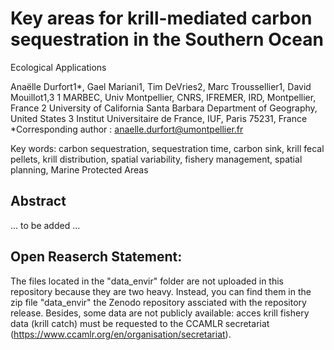 # Key areas for krill-mediated carbon sequestration in the Southern Ocean
Ecological Applications

Anaëlle Durfort1*, Gael Mariani1, Tim DeVries2, Marc Troussellier1, David Mouillot1,3
1 MARBEC, Univ Montpellier, CNRS, IFREMER, IRD, Montpellier, France
2 University of California Santa Barbara Department of Geography, United States
3 Institut Universitaire de France, IUF, Paris 75231, France
*Corresponding author : anaelle.durfort@umontpellier.fr  

Key words: carbon sequestration, sequestration time, carbon sink, krill fecal pellets, krill distribution, spatial variability, fishery management, spatial planning, Marine Protected Areas

## Abstract 
... to be added ...


## Open Reaserch Statement:

The files located in the "data_envir" folder are not uploaded in this repository because they are two heavy. Instead, you can find them in the zip file "data_envir" the Zenodo repository assciated with the repository release.
Besides, some data are not publicly available: acces krill fishery data (krill catch) must be requested to the CCAMLR secretariat (https://www.ccamlr.org/en/organisation/secretariat).



